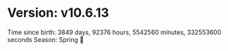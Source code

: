 # Version: v10.6.13
Time since birth: 3849 days, 92376 hours, 5542560 minutes, 332553600 seconds
Season: Spring 🌸
